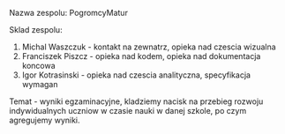 Nazwa zespolu: PogromcyMatur

Sklad zespolu:
1. Michal Waszczuk - kontakt na zewnatrz, opieka nad czescia wizualna
2. Franciszek Piszcz - opieka nad kodem, opieka nad dokumentacja koncowa
3. Igor Kotrasinski - opieka nad czescia analityczna, specyfikacja wymagan

Temat - wyniki egzaminacyjne, kladziemy nacisk na przebieg rozwoju indywidualnych uczniow w czasie nauki w danej szkole, po czym agregujemy wyniki.

